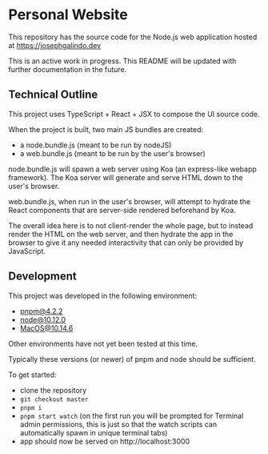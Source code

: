 # Personal Website

This repository has the source code for the Node.js web application hosted at https://josephgalindo.dev

This is an active work in progress. This README will be updated with further documentation in the future.

## Technical Outline

This project uses TypeScript + React + JSX to compose the UI source code.

When the project is built, two main JS bundles are created:
- a node.bundle.js (meant to be run by nodeJS)
- a web.bundle.js (meant to be run by the user's browser)

node.bundle.js will spawn a web server using Koa (an express-like webapp framework). The Koa server will generate and serve HTML down to the user's browser.

web.bundle.js, when run in the user's browser, will attempt to hydrate the React components that are server-side rendered beforehand by Koa.

The overall idea here is to not client-render the whole page, but to instead render the HTML on the web server, and then hydrate the app in the browser to give it any needed interactivity that can only be provided by JavaScript.

## Development

This project was developed in the following environment:
- pnpm@4.2.2
- node@10.12.0
- MacOS@10.14.6

Other environments have not yet been tested at this time.

Typically these versions (or newer) of pnpm and node should be sufficient.

To get started:
- clone the repository
- `git checkout master`
- `pnpm i`
- `pnpm start watch` (on the first run you will be prompted for Terminal admin permissions, this is just so that the watch scripts can automatically spawn in unique terminal tabs)
- app should now be served on http://localhost:3000